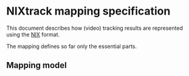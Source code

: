 # NIXtrack mapping specification

This document describes how (video) tracking results are represented using the [NIX](https://github.com/g-node/nix) format.

The mapping defines so far only the essential parts.

## Mapping model 